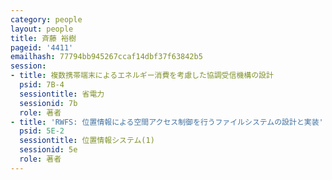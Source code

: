 ```yaml
---
category: people
layout: people
title: 斉藤 裕樹
pageid: '4411'
emailhash: 77794bb945267ccaf14dbf37f63842b5
session:
- title: 複数携帯端末によるエネルギー消費を考慮した協調受信機構の設計
  psid: 7B-4
  sessiontitle: 省電力
  sessionid: 7b
  role: 著者
- title: 'RWFS: 位置情報による空間アクセス制御を行うファイルシステムの設計と実装'
  psid: 5E-2
  sessiontitle: 位置情報システム(1)
  sessionid: 5e
  role: 著者
---
```

